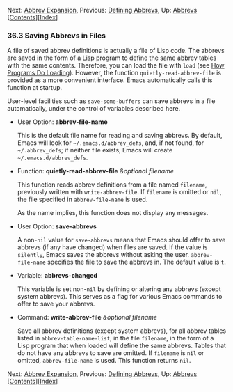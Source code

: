 

Next: [Abbrev Expansion](Abbrev-Expansion.html), Previous: [Defining Abbrevs](Defining-Abbrevs.html), Up: [Abbrevs](Abbrevs.html)   \[[Contents](index.html#SEC_Contents "Table of contents")]\[[Index](Index.html "Index")]

### 36.3 Saving Abbrevs in Files

A file of saved abbrev definitions is actually a file of Lisp code. The abbrevs are saved in the form of a Lisp program to define the same abbrev tables with the same contents. Therefore, you can load the file with `load` (see [How Programs Do Loading](How-Programs-Do-Loading.html)). However, the function `quietly-read-abbrev-file` is provided as a more convenient interface. Emacs automatically calls this function at startup.

User-level facilities such as `save-some-buffers` can save abbrevs in a file automatically, under the control of variables described here.

*   User Option: **abbrev-file-name**

    This is the default file name for reading and saving abbrevs. By default, Emacs will look for `~/.emacs.d/abbrev_defs`, and, if not found, for `~/.abbrev_defs`; if neither file exists, Emacs will create `~/.emacs.d/abbrev_defs`.

<!---->

*   Function: **quietly-read-abbrev-file** *\&optional filename*

    This function reads abbrev definitions from a file named `filename`, previously written with `write-abbrev-file`. If `filename` is omitted or `nil`, the file specified in `abbrev-file-name` is used.

    As the name implies, this function does not display any messages.

<!---->

*   User Option: **save-abbrevs**

    A non-`nil` value for `save-abbrevs` means that Emacs should offer to save abbrevs (if any have changed) when files are saved. If the value is `silently`, Emacs saves the abbrevs without asking the user. `abbrev-file-name` specifies the file to save the abbrevs in. The default value is `t`.

<!---->

*   Variable: **abbrevs-changed**

    This variable is set non-`nil` by defining or altering any abbrevs (except system abbrevs). This serves as a flag for various Emacs commands to offer to save your abbrevs.

<!---->

*   Command: **write-abbrev-file** *\&optional filename*

    Save all abbrev definitions (except system abbrevs), for all abbrev tables listed in `abbrev-table-name-list`, in the file `filename`, in the form of a Lisp program that when loaded will define the same abbrevs. Tables that do not have any abbrevs to save are omitted. If `filename` is `nil` or omitted, `abbrev-file-name` is used. This function returns `nil`.

Next: [Abbrev Expansion](Abbrev-Expansion.html), Previous: [Defining Abbrevs](Defining-Abbrevs.html), Up: [Abbrevs](Abbrevs.html)   \[[Contents](index.html#SEC_Contents "Table of contents")]\[[Index](Index.html "Index")]
